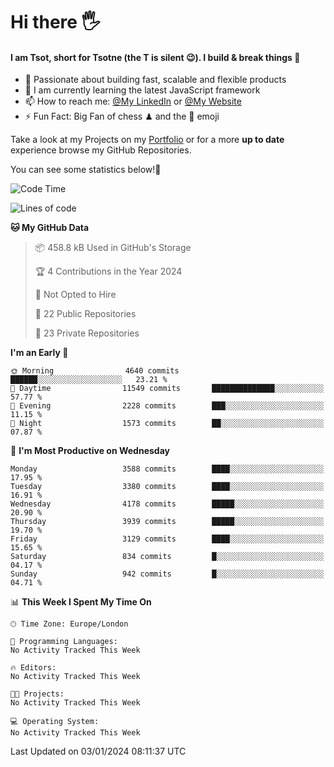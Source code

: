 # Hi there :raised_hand_with_fingers_splayed:
#### I am Tsot, short for Tsotne (the T is silent :wink:). I build & break things :space_invader:
- :telescope: Passionate about building fast, scalable and flexible products
- :seedling: I am currently learning the latest JavaScript framework 
- :mailbox: How to reach me: [@My LinkedIn](https://www.linkedin.com/in/tsotne-gvadzabia/) or [@My Website](https://tsotne.co.uk/contact)
- :zap: Fun Fact: Big Fan of chess ♟ and the 👾 emoji

Take a look at my Projects on my [Portfolio](https://tsotne.co.uk/) or for a more **up to date** experience browse my GitHub Repositories.

You can see some statistics below!:space_invader:
<!--START_SECTION:waka-->
![Code Time](http://img.shields.io/badge/Code%20Time-761%20hrs%202%20mins-blue)

![Lines of code](https://img.shields.io/badge/From%20Hello%20World%20I%27ve%20Written-8.0%20million%20lines%20of%20code-blue)

**🐱 My GitHub Data** 

> 📦 458.8 kB Used in GitHub's Storage 
 > 
> 🏆 4 Contributions in the Year 2024
 > 
> 🚫 Not Opted to Hire
 > 
> 📜 22 Public Repositories 
 > 
> 🔑 23 Private Repositories 
 > 
**I'm an Early 🐤** 

```text
🌞 Morning                4640 commits        ██████░░░░░░░░░░░░░░░░░░░   23.21 % 
🌆 Daytime                11549 commits       ██████████████░░░░░░░░░░░   57.77 % 
🌃 Evening                2228 commits        ███░░░░░░░░░░░░░░░░░░░░░░   11.15 % 
🌙 Night                  1573 commits        ██░░░░░░░░░░░░░░░░░░░░░░░   07.87 % 
```
📅 **I'm Most Productive on Wednesday** 

```text
Monday                   3588 commits        ████░░░░░░░░░░░░░░░░░░░░░   17.95 % 
Tuesday                  3380 commits        ████░░░░░░░░░░░░░░░░░░░░░   16.91 % 
Wednesday                4178 commits        █████░░░░░░░░░░░░░░░░░░░░   20.90 % 
Thursday                 3939 commits        █████░░░░░░░░░░░░░░░░░░░░   19.70 % 
Friday                   3129 commits        ████░░░░░░░░░░░░░░░░░░░░░   15.65 % 
Saturday                 834 commits         █░░░░░░░░░░░░░░░░░░░░░░░░   04.17 % 
Sunday                   942 commits         █░░░░░░░░░░░░░░░░░░░░░░░░   04.71 % 
```


📊 **This Week I Spent My Time On** 

```text
🕑︎ Time Zone: Europe/London

💬 Programming Languages: 
No Activity Tracked This Week

🔥 Editors: 
No Activity Tracked This Week

🐱‍💻 Projects: 
No Activity Tracked This Week

💻 Operating System: 
No Activity Tracked This Week
```


 Last Updated on 03/01/2024 08:11:37 UTC
<!--END_SECTION:waka-->
